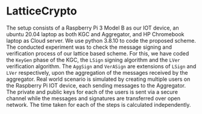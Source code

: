 # LatticeCrypto

The setup consists of a Raspberry Pi 3 Model B as our IOT device, an ubuntu 20.04 laptop as both KGC and Aggregator, and HP Chromebook laptop as Cloud server. We use python 3.8.10 to code the proposed scheme. The conducted experiment was to check the message signing and verification process of our lattice based scheme. For this, we have coded the `KeyGen` phase of the KGC, the `LSign` signing algorithm and the `LVer` verification algorithm. The `AggSign` and `VerASign` are extensions of `LSign` and `LVer` respectively, upon the aggregation of the messages received by the aggregator. Real world scenario is simulated by creating multiple users on the Raspberry Pi IOT device, each sending messages to the Aggregator. The private and public keys for each of the users is sent via a secure channel while the messages and signatures are transferred over open network. The time taken for each of the steps is calculated independently.